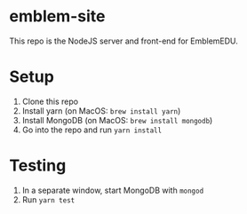 # emblem-site
This repo is the NodeJS server and front-end for EmblemEDU.

# Setup

1. Clone this repo
2. Install yarn (on MacOS: `brew install yarn`)
3. Install MongoDB (on MacOS: `brew install mongodb`)
4. Go into the repo and run `yarn install`

# Testing

1. In a separate window, start MongoDB with `mongod`
2. Run `yarn test`

